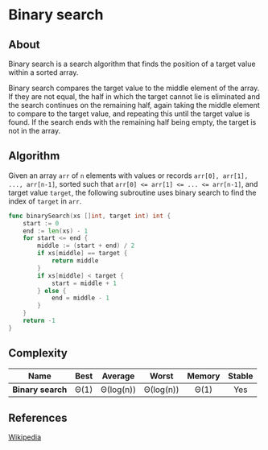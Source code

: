# Binary search

## About

Binary search is a search algorithm that finds the position of a target value within a sorted array.

Binary search compares the target value to the middle element of the array. If they are not equal, the half in which the target cannot lie is eliminated and the search continues on the remaining half, again taking the middle element to compare to the target value, and repeating this until the target value is found. If the search ends with the remaining half being empty, the target is not in the array.

## Algorithm

Given an array `arr` of `n` elements with values or records `arr[0], arr[1], ..., arr[n-1]`, sorted such that `arr[0] <= arr[1] <= ... <= arr[n-1]`, and target value `target`, the following subroutine uses binary search to find the index of `target` in `arr`.

```go
func binarySearch(xs []int, target int) int {
	start := 0
	end := len(xs) - 1
	for start <= end {
		middle := (start + end) / 2
		if xs[middle] == target {
			return middle
		}
		if xs[middle] < target {
			start = middle + 1
		} else {
			end = middle - 1
		}
	}
	return -1
}

```

## Complexity

| Name              | Best |  Average  |   Worst   | Memory | Stable |
| ----------------- | :--: | :-------: | :-------: | :----: | :----: |
| **Binary search** | Θ(1) | Θ(log(n)) | Θ(log(n)) |  Θ(1)  |  Yes   |

## References

[Wikipedia](https://en.wikipedia.org/wiki/Binary_search_algorithm)
